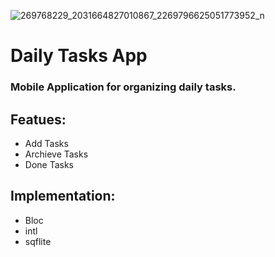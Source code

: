 ![269768229_2031664827010867_2269796625051773952_n](https://user-images.githubusercontent.com/82876394/201559577-87f7cfe8-c861-4627-b559-f48579e74099.jpg)

# Daily Tasks App
### Mobile Application for organizing daily tasks.

## Featues:
- Add Tasks
- Archieve Tasks
- Done Tasks

## Implementation:
- Bloc
- intl
- sqflite
